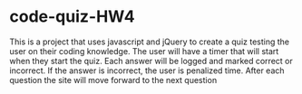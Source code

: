 # code-quiz-HW4
This is a project that uses javascript and jQuery to create a quiz testing the user on their coding knowledge. The user will have a timer that will start when they start the quiz. Each answer will be logged and marked correct or incorrect. If the answer is incorrect, the user is penalized time. After each question the site will move forward to the next question
